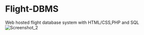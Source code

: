 # Flight-DBMS
Web hosted flight database system with HTML/CSS,PHP and SQL
![Screenshot_2](https://github.com/azmine-1/Flight-DBMS/assets/76449596/a6aa9593-b6b2-404e-be1c-350104273303)

